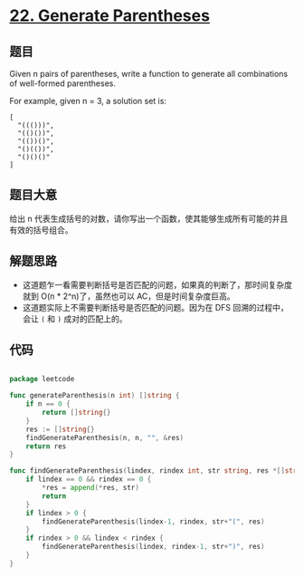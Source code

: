 # [22. Generate Parentheses](https://leetcode.com/problems/generate-parentheses/)


## 题目

Given n pairs of parentheses, write a function to generate all combinations of well-formed parentheses.

For example, given n = 3, a solution set is:


    [
      "((()))",
      "(()())",
      "(())()",
      "()(())",
      "()()()"
    ]


## 题目大意

给出 n 代表生成括号的对数，请你写出一个函数，使其能够生成所有可能的并且有效的括号组合。


## 解题思路

- 这道题乍一看需要判断括号是否匹配的问题，如果真的判断了，那时间复杂度就到 O(n * 2^n)了，虽然也可以 AC，但是时间复杂度巨高。
- 这道题实际上不需要判断括号是否匹配的问题。因为在 DFS 回溯的过程中，会让 `(` 和 `)` 成对的匹配上的。


## 代码

```go

package leetcode

func generateParenthesis(n int) []string {
	if n == 0 {
		return []string{}
	}
	res := []string{}
	findGenerateParenthesis(n, n, "", &res)
	return res
}

func findGenerateParenthesis(lindex, rindex int, str string, res *[]string) {
	if lindex == 0 && rindex == 0 {
		*res = append(*res, str)
		return
	}
	if lindex > 0 {
		findGenerateParenthesis(lindex-1, rindex, str+"(", res)
	}
	if rindex > 0 && lindex < rindex {
		findGenerateParenthesis(lindex, rindex-1, str+")", res)
	}
}


```
